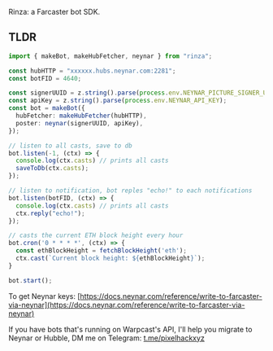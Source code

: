 Rinza: a Farcaster bot SDK.

## TLDR

```typescript
import { makeBot, makeHubFetcher, neynar } from "rinza";

const hubHTTP = "xxxxxx.hubs.neynar.com:2281";
const botFID = 4640;

const signerUUID = z.string().parse(process.env.NEYNAR_PICTURE_SIGNER_UUID);
const apiKey = z.string().parse(process.env.NEYNAR_API_KEY);
const bot = makeBot({
  hubFetcher: makeHubFetcher(hubHTTP),
  poster: neynar(signerUUID, apiKey),
});

// listen to all casts, save to db
bot.listen(-1, (ctx) => {
  console.log(ctx.casts) // prints all casts
  saveToDb(ctx.casts);
});

// listen to notification, bot reples "echo!" to each notifications
bot.listen(botFID, (ctx) => {
  console.log(ctx.casts) // prints all casts
  ctx.reply("echo!");
});

// casts the current ETH block height every hour
bot.cron('0 * * * *', (ctx) => {
  const ethBlockHeight = fetchBlockHeight('eth');
  ctx.cast(`Current block height: ${ethBlockHeight}`);
}

bot.start();
```

To get Neynar keys: [https://docs.neynar.com/reference/write-to-farcaster-via-neynar](https://docs.neynar.com/reference/write-to-farcaster-via-neynar)

If you have bots that's running on Warpcast's API, I'll help you migrate to Neynar or Hubble, DM me on Telegram: [t.me/pixelhackxyz](https://t.me/pixelhackxyz)